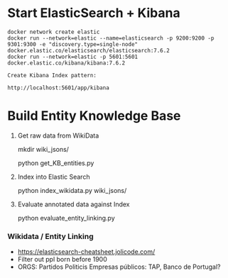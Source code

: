 

# Start ElasticSearch + Kibana

    docker network create elastic
    docker run --network=elastic --name=elasticsearch -p 9200:9200 -p 9301:9300 -e "discovery.type=single-node" docker.elastic.co/elasticsearch/elasticsearch:7.6.2
    docker run --network=elastic -p 5601:5601 docker.elastic.co/kibana/kibana:7.6.2

    Create Kibana Index pattern:
    
    http://localhost:5601/app/kibana

# Build Entity Knowledge Base

   1. Get raw data from WikiData
    
    
        mkdir wiki_jsons/
        
        python get_KB_entities.py

   2. Index into Elastic Search
        
        
        python index_wikidata.py wiki_jsons/

   3. Evaluate annotated data against Index
   
      
        python evaluate_entity_linking.py


### Wikidata / Entity Linking
 - https://elasticsearch-cheatsheet.jolicode.com/
 - Filter out ppl born before 1900
 - ORGS:
        Partidos Politicis
        Empresas públicos: TAP, Banco de Portugal?
